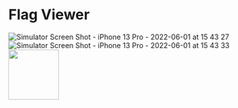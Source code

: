 # Flag Viewer

![Simulator Screen Shot - iPhone 13 Pro - 2022-06-01 at 15 43 27](https://user-images.githubusercontent.com/83502600/171407626-a5b29b62-c485-48eb-aabe-47202072b51d.png)
![Simulator Screen Shot - iPhone 13 Pro - 2022-06-01 at 15 43 33](https://user-images.githubusercontent.com/83502600/171407646-6adc0c61-b952-40a1-9e64-3f6cab77a4d3.png)
<img src="https://user-images.githubusercontent.com/83502600/171407646-6adc0c61-b952-40a1-9e64-3f6cab77a4d3.png" width="100" height="100">
